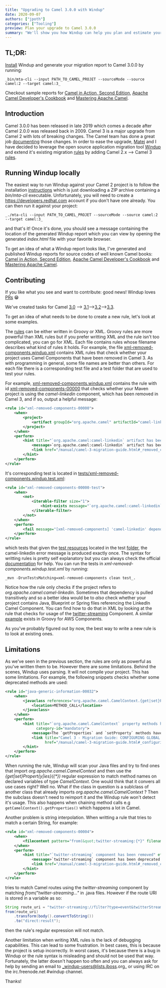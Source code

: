```yaml
---
title: "Upgrading to Camel 3.0.0 with Windup"
date: 2020-09-07
authors: ["jpoth"]
categories: ["Tooling"]
preview: Plan your upgrade to Camel 3.0.0
summary: "We'll show you how Windup can help you plan and estimate your upgrade to Camel 3"
---
```


## TL;DR:

[Install](https://github.com/windup/windup#installation-and-usage) Windup and generate your migration report to Camel 3.0.0 by running: 

    _bin/mta-cli --input PATH_TO_CAMEL_PROJET --sourceMode --source camel:2 --target camel:3_

Checkout sample reports for [Camel in Action, Second Edition](http://windup.surge.sh/cia2/reports/migration_issues.html), [Apache Camel Developer's Cookbook](http://windup.surge.sh/cookbook/reports/migration_issues.html) and [Mastering Apache Camel](http://windup.surge.sh/mastering/reports/migration_issues.html).

## Introduction

Camel 3.0.0 has been released in late 2019 which comes a decade after Camel 2.0.0 was released back in 2009. Camel 3 is a major upgrade from Camel 2 with lots of breaking changes. The Camel team has done a great job [documenting](/manual/camel-3-migration-guide.html) those changes. In order to ease the upgrade, [Matej](https://github.com/mmelko) and I have decided to leverage the open source application migration tool [Windup](https://github.com/windup/windup) and extend it's existing migration [rules](https://github.com/windup/windup-rulesets) by adding Camel 2.x --> Camel 3 [rules](https://github.com/windup/windup-rulesets/tree/master/rules-reviewed/camel3/camel2).

## Running Windup locally

The easiest way to run Windup against your Camel 2 project is to follow the installation [instructions](https://github.com/windup/windup#installation-and-usage) which is just downloading a ZIP archive containing a _bin/mta-cli_ executable. Unfortunately, you will need to create a https://developers.redhat.com account if you don't have one already. You can then run it against your project:

    _./mta-cli --input PATH_TO_CAMEL_PROJET --sourceMode --source camel:2 --target camel:3_

and that's it! Once it's done, you should see a message containing the location of the generated Windup report which you can view by opening the generated _index.html_ file with your favorite browser.

To get an idea of what a Windup report looks like, I've generated and published Windup reports for source codes of well known Camel books: [Camel in Action, Second Edition](http://windup.surge.sh/cia2/reports/migration_issues.html), [Apache Camel Developer's Cookbook](http://windup.surge.sh/cookbook/reports/migration_issues.html) and [Mastering Apache Camel](http://windup.surge.sh/mastering/reports/migration_issues.html).

## Contributing

If you like what you see and want to contribute: good news! Windup loves [PRs](https://github.com/windup/windup#get-involved) 😁

We've created tasks for Camel [3.0](https://issues.redhat.com/browse/WINDUPRULE-391) --> [3.1](https://issues.redhat.com/browse/WINDUPRULE-519)--><a href="">3.2</a>-->[3.3](https://issues.redhat.com/browse/WINDUPRULE-521).

To get an idea of what needs to be done to create a new rule, let's look at some examples.

The [rules](https://github.com/windup/windup-rulesets/tree/master/rules-reviewed/camel3/camel2) can be either written in Groovy or XML. Groovy rules are more powerful than XML rules but if you prefer writting XML and the rule isn't too complicated, you can go for XML.
Each file contains rules whose filename describes what kind of rules it holds. For example, the file [xml-removed-components.windup.xml](https://github.com/windup/windup-rulesets/blob/2cc95ff40536c31f8c836e3acf7339d53ab4b282/rules-reviewed/camel3/camel2/xml-removed-components.windup.xml)
contains XML rules that check whether your project uses Camel Components that have been removed in Camel 3. As with programming in general, some file names are better than others. For each file there is a corresponding test file and a test folder that are used to test your rules.

For example, [xml-removed-components.windup.xml](https://github.com/windup/windup-rulesets/blob/2cc95ff40536c31f8c836e3acf7339d53ab4b282/rules-reviewed/camel3/camel2/xml-removed-components.windup.xml) contains the rule with id
[xml-removed-components-00000](https://github.com/windup/windup-rulesets/blob/2cc95ff40536c31f8c836e3acf7339d53ab4b282/rules-reviewed/camel3/camel2/xml-removed-components.windup.xml#L15) that checks whether your Maven project is using the _camel-linkedin_ component,
which has been removed in Camel 3, and if so, output a helpful message:
```xml
<rule id="xml-removed-components-00000">
    <when>
        <project>
            <artifact groupId="org.apache.camel" artifactId="camel-linkedin" />
        </project>
    </when>
    <perform>
        <hint title="`org.apache.camel:camel-linkedin` artifact has been removed" effort="7" category-id="mandatory" >
            <message>`org.apache.camel:camel-linkedin` artifact has been removed in Apache Camel 3 so it won't be available</message>
            <link href="/manual/camel-3-migration-guide.html#_removed_components" title="Camel 3 - Migration Guide: Removed components" />
        </hint>
    </perform>
</rule>
```

It's corresponding test is located in [tests/xml-removed-components.windup.test.xml](https://github.com/windup/windup-rulesets/blob/2cc95ff40536c31f8c836e3acf7339d53ab4b282/rules-reviewed/camel3/camel2/tests/xml-removed-components.windup.test.xml#L10):

```xml
<rule id="xml-removed-components-00000-test">
    <when>
        <not>
            <iterable-filter size="1">
                <hint-exists message="`org.apache.camel:camel-linkedin` artifact has been removed in Apache Camel 3 so it won't be available"/>
            </iterable-filter>
        </not>
    </when>
    <perform>
        <fail message="[xml-removed-components] 'camel-linkedin' dependency removed hint was not found!" />
    </perform>
</rule>
```

which tests that given the [test resources](https://github.com/windup/windup-rulesets/blob/2cc95ff40536c31f8c836e3acf7339d53ab4b282/rules-reviewed/camel3/camel2/tests/xml-removed-components.windup.test.xml#L5) located in the test [folder](https://github.com/windup/windup-rulesets/tree/2cc95ff40536c31f8c836e3acf7339d53ab4b282/rules-reviewed/camel3/camel2/tests/data/xml-removed-components), the camel-linkedin error message is produced exactly once. The syntax for writting rules is pretty self explanatory but you can always check the official [documentation](https://access.redhat.com/documentation/en-us/red_hat_application_migration_toolkit/4.3/html/rules_development_guide/index) for help. You can run the tests in _xml-removed-components.windup.test.xml_ by running:

    _mvn -DrunTestsMatching=xml-removed-components clean test_.

Notice how the rule only checks if the project refers to _org.apache.camel:camel-linkedin_. Sometimes that dependency is pulled transitively and so a better idea would be to _also_ check whether your project contains Java, Blueprint or Spring files referencing the LinkedIn Camel Component. You can find how to do that in XML by looking at the rule that checks for usage of the [twitter-streaming](https://github.com/windup/windup-rulesets/blob/2cc95ff40536c31f8c836e3acf7339d53ab4b282/rules-reviewed/camel3/camel2/xml-removed-components.windup.xml#L67) Component. A similar [example](https://github.com/windup/windup-rulesets/blob/2cc95ff40536c31f8c836e3acf7339d53ab4b282/rules-reviewed/camel3/camel2/xml-moved-components.windup.groovy#L59) exists in Groovy for AWS Components.

As you've probably figured out by now, the best way to write a new rule is to look at existing ones.

## Limitations

As we've seen in the previous section, the rules are only as powerful as you've written them to be. However there are some limitations. Behind the scenes, Windup uses parsing. It will not compile your project. This has some limitations. For example, the following snippets checks whether some deprecated methods are used:

```xml
<rule id="java-generic-information-00032">
    <when>
        <javaclass references="org.apache.camel.CamelContext.{get|set}Propert{y|ies}({*})" >
            <location>METHOD_CALL</location>
        </javaclass>
    </when>
    <perform>
        <hint title="`org.apache.camel.CamelContext` property methods have been removed." effort="1"
              category-id="mandatory">
            <message>The `getProperties` and `setProperty` methods have been removed from `org.apache.camel.CamelContext`. Please use `getGlobalOptions` and `setGlobalOptions` instead</message>
            <link title="Camel 3 - Migration Guide: CONFIGURING GLOBAL OPTIONS ON CAMELCONTEXT"
                  href="/manual/camel-3-migration-guide.html#_configuring_global_options_on_camelcontext"/>
        </hint>
    </perform>
</rule>
```

When running the rule, Windup will scan your Java files and try to find ones that import _org.apache.camel.CamelContext_ and then use the _{get|set}Propert{y|ies}({*})_ regular expression to match method names on declared variables of type _CamelContext_. One would think that it convers all use cases right? Well no. What if the class in question is a sublclass of another class that already imports _org.apache.camel.CamelContext_ ? Then the subclass doesn't need to reimport it and the Windup rule won't detect it's usage. This also happens when chaining method calls e.g `getCamelContext().getProperties()` which happens a lot in Camel.

Another problem is string interpolation. When writting a rule that tries to match a certain String, for example:

```xml
<rule id="xml-removed-components-00004">
    <when>
        <filecontent pattern="from(&quot;twitter-streaming:{*}" filename="{*}.java"/>
    </when>
    <perform>
        <hint title="`twitter-streaming` component has been removed" effort="7" category-id="mandatory" >
            <message>`twitter-streaming` component has been deprecated in Apache Camel 2 and removed in Apache Camel 3 because it relied on the deprecated Twitter Streaming API and is no longer functional.</message>
            <link href="/manual/camel-3-migration-guide.html#_removed_components" title="Camel 3 - Migration Guide: Removed components" />
        </hint>
    </perform>
</rule>
```

tries to match Camel routes using the _twitter-streaming_ component by matching _from("twitter-streaming..."_ in .java files. However if the route URI is stored in a variable as so:
```java
String route_uri = "twitter-streaming://filter?type=event&twitterStream=#twitterStream&keywords=#cameltest";
from(route_uri)
    .transform(body().convertToString())
    .to("direct:result");
```

then the rule's regular expression will not match.

Another limitation when writing XML rules is the lack of debugging capabilities. This can lead to some frustration. In best cases, this is because the project is setup incorrectly. In worst cases, it's because there is a bug in Windup or the rule syntax is misleading and should not be used that way. Fortunately, the latter doesn't happen too often and you can always ask for help by sending an email to _windup-users@lists.jboss.org_ or using IRC on the irc.freenode.net #windup channel.

Thanks!